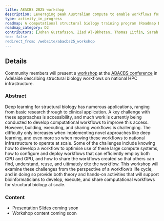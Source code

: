 ```yaml
---
title: ABACBS 2025 workshop
description: Leveraging peak Australian compute to enable workflows for predictive structural biology at scale
type: activity_in_progress
roadmap: A computational structural biology training program (Roadmap D2)
roadmap_category: D2
contributors: [Johan Gustafsson, Ziad Al-Bkhetan, Thomas Litfin, Sarah Beecroft, Georgie Samaha, Mitchell O'Brien, Farah Zaib Khan, Sehrish Kanwal]
toc: false
redirect_from: /website/abacbs25_workshop
---
```

 
## Details
 
Community members will present a [workshop](https://blackochrelabs.au/abacbs2025_workshops/) at the [ABACBS conference](https://www.abacbs.org/abacbs2025) in Adelaide describing structural biology workflows on national HPC infrastructure.
 
### Abstract
 
Deep learning for structural biology has numerous applications, ranging from basic research through to clinical application. A key challenge with these approaches is accessibility, and much work is currently being conducted to develop computational workflows to improve this access. However, building, executing, and sharing workflows is challenging. The difficulty only increases when implementing novel approaches like deep learning, and even more so when moving these workflows to national infrastructure to operate at scale. Some of the challenges include knowing how to develop a workflow to optimise use of these large compute systems, how to configure and deploy workflows that can efficiently employ both CPU and GPU, and how to share the workflows created so that others can find, understand, reuse, and ultimately cite the workflow. This workshop will examine these challenges from the perspective of a workflow’s life cycle, and in doing so provide both theory and hands-on activities that will support bioinformaticians to develop, execute, and share computational workflows for structural biology at scale.
 
### Content
 
- Presentation Slides coming soon
- Workshop content coming soon